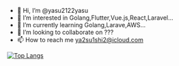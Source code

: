 - 👋 Hi, I’m @yasu2122yasu
- 👀 I’m interested in Golang,Flutter,Vue.js,React,Laravel...
- 🌱 I’m currently learning Golang,Larave,AWS...
- 💞️ I’m looking to collaborate on ???
- 📫 How to reach me ya2su1shi2@icloud.com

[![Top Langs](https://github-readme-stats.vercel.app/api/top-langs/?username=yasu2122yasu&layout=compact
)](https://github.com/anuraghazra/github-readme-stats)
